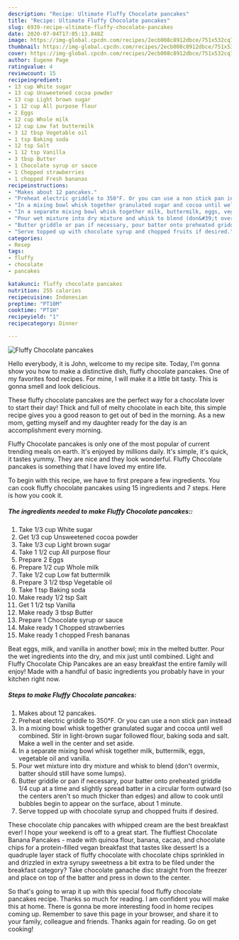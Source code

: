 ```yaml
---
description: "Recipe: Ultimate Fluffy Chocolate pancakes"
title: "Recipe: Ultimate Fluffy Chocolate pancakes"
slug: 6939-recipe-ultimate-fluffy-chocolate-pancakes
date: 2020-07-04T17:05:13.848Z
image: https://img-global.cpcdn.com/recipes/2ecb008c8912dbce/751x532cq70/fluffy-chocolate-pancakes-recipe-main-photo.jpg
thumbnail: https://img-global.cpcdn.com/recipes/2ecb008c8912dbce/751x532cq70/fluffy-chocolate-pancakes-recipe-main-photo.jpg
cover: https://img-global.cpcdn.com/recipes/2ecb008c8912dbce/751x532cq70/fluffy-chocolate-pancakes-recipe-main-photo.jpg
author: Eugene Page
ratingvalue: 4
reviewcount: 15
recipeingredient:
- 13 cup White sugar
- 13 cup Unsweetened cocoa powder
- 13 cup Light brown sugar
- 1 12 cup All purpose flour
- 2 Eggs
- 12 cup Whole milk
- 12 cup Low fat buttermilk
- 3 12 tbsp Vegetable oil
- 1 tsp Baking soda
- 12 tsp Salt
- 1 12 tsp Vanilla
- 3 tbsp Butter
- 1 Chocolate syrup or sauce
- 1 Chopped strawberries
- 1 chopped Fresh bananas
recipeinstructions:
- "Makes about 12 pancakes."
- "Preheat electric griddle to 350°F. Or you can use a non stick pan instead"
- "In a mixing bowl whisk together granulated sugar and cocoa until well combined. Stir in light-brown sugar followed flour, baking soda and salt. Make a well in the center and set aside."
- "In a separate mixing bowl whisk together milk, buttermilk, eggs, vegetable oil and vanilla."
- "Pour wet mixture into dry mixture and whisk to blend (don&#39;t overmix, batter should still have some lumps)."
- "Butter griddle or pan if necessary, pour batter onto preheated griddle 1/4 cup at a time and slightly spread batter in a circular form outward (so the centers aren&#39;t so much thicker than edges) and allow to cook until bubbles begin to appear on the surface, about 1 minute."
- "Serve topped up with chocolate syrup and chopped fruits if desired."
categories:
- Resep
tags:
- fluffy
- chocolate
- pancakes

katakunci: fluffy chocolate pancakes
nutrition: 255 calories
recipecuisine: Indonesian
preptime: "PT10M"
cooktime: "PT1H"
recipeyield: "1"
recipecategory: Dinner

---
```



![Fluffy Chocolate pancakes](https://img-global.cpcdn.com/recipes/2ecb008c8912dbce/751x532cq70/fluffy-chocolate-pancakes-recipe-main-photo.jpg)

Hello everybody, it is John, welcome to my recipe site. Today, I'm gonna show you how to make a distinctive dish, fluffy chocolate pancakes. One of my favorites food recipes. For mine, I will make it a little bit tasty. This is gonna smell and look delicious.

These fluffy chocolate pancakes are the perfect way for a chocolate lover to start their day! Thick and full of melty chocolate in each bite, this simple recipe gives you a good reason to get out of bed in the morning. As a new mom, getting myself and my daughter ready for the day is an accomplishment every morning.

Fluffy Chocolate pancakes is only one of the most popular of current trending meals on earth. It's enjoyed by millions daily. It's simple, it's quick, it tastes yummy. They are nice and they look wonderful. Fluffy Chocolate pancakes is something that I have loved my entire life.


To begin with this recipe, we have to first prepare a few ingredients. You can cook fluffy chocolate pancakes using 15 ingredients and 7 steps. Here is how you cook it.

##### The ingredients needed to make Fluffy Chocolate pancakes::

1. Take 1/3 cup White sugar
1. Get 1/3 cup Unsweetened cocoa powder
1. Take 1/3 cup Light brown sugar
1. Take 1 1/2 cup All purpose flour
1. Prepare 2 Eggs
1. Prepare 1/2 cup Whole milk
1. Take 1/2 cup Low fat buttermilk
1. Prepare 3 1/2 tbsp Vegetable oil
1. Take 1 tsp Baking soda
1. Make ready 1/2 tsp Salt
1. Get 1 1/2 tsp Vanilla
1. Make ready 3 tbsp Butter
1. Prepare 1 Chocolate syrup or sauce
1. Make ready 1 Chopped strawberries
1. Make ready 1 chopped Fresh bananas


Beat eggs, milk, and vanilla in another bowl; mix in the melted butter. Pour the wet ingredients into the dry, and mix just until combined. Light and Fluffy Chocolate Chip Pancakes are an easy breakfast the entire family will enjoy! Made with a handful of basic ingredients you probably have in your kitchen right now. 

##### Steps to make Fluffy Chocolate pancakes:

1. Makes about 12 pancakes.
1. Preheat electric griddle to 350°F. Or you can use a non stick pan instead
1. In a mixing bowl whisk together granulated sugar and cocoa until well combined. Stir in light-brown sugar followed flour, baking soda and salt. Make a well in the center and set aside.
1. In a separate mixing bowl whisk together milk, buttermilk, eggs, vegetable oil and vanilla.
1. Pour wet mixture into dry mixture and whisk to blend (don&#39;t overmix, batter should still have some lumps).
1. Butter griddle or pan if necessary, pour batter onto preheated griddle 1/4 cup at a time and slightly spread batter in a circular form outward (so the centers aren&#39;t so much thicker than edges) and allow to cook until bubbles begin to appear on the surface, about 1 minute.
1. Serve topped up with chocolate syrup and chopped fruits if desired.


These chocolate chip pancakes with whipped cream are the best breakfast ever! I hope your weekend is off to a great start. The fluffiest Chocolate Banana Pancakes - made with quinoa flour, banana, cacao, and chocolate chips for a protein-filled vegan breakfast that tastes like dessert! Is a quadruple layer stack of fluffy chocolate with chocolate chips sprinkled in and drizzled in extra syrupy sweetness a bit extra to be filed under the breakfast category? Take chocolate ganache disc straight from the freezer and place on top of the batter and press in down to the center. 

So that's going to wrap it up with this special food fluffy chocolate pancakes recipe. Thanks so much for reading. I am confident you will make this at home. There is gonna be more interesting food in home recipes coming up. Remember to save this page in your browser, and share it to your family, colleague and friends. Thanks again for reading. Go on get cooking!
